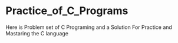 # Practice_of_C_Programs
Here is Problem set of C Programing and a Solution For Practice and Mastaring the C language 
